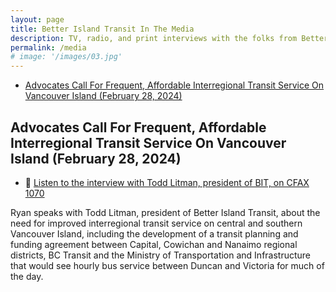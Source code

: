 ```yaml
---
layout: page
title: Better Island Transit In The Media
description: TV, radio, and print interviews with the folks from Better Island Transit.
permalink: /media
# image: '/images/03.jpg'
---
```


- [Advocates Call For Frequent, Affordable Interregional Transit Service On Vancouver Island (February 28, 2024)](#advocates-call-for-frequent-affordable-interregional-transit-service-on-vancouver-island-february-28-2024)

## Advocates Call For Frequent, Affordable Interregional Transit Service On Vancouver Island (February 28, 2024)

- 🔗 [Listen to the interview with Todd Litman, president of BIT, on CFAX 1070 ](https://omny.fm/shows/cfax-1070/advocates-call-for-frequent-affordable-interregion)

Ryan speaks with Todd Litman, president of Better Island Transit, about the need for improved interregional transit service on central and southern Vancouver Island, including the development of a transit planning and funding agreement between Capital, Cowichan and Nanaimo regional districts, BC Transit and the Ministry of Transportation and Infrastructure that would see hourly bus service between Duncan and Victoria for much of the day.